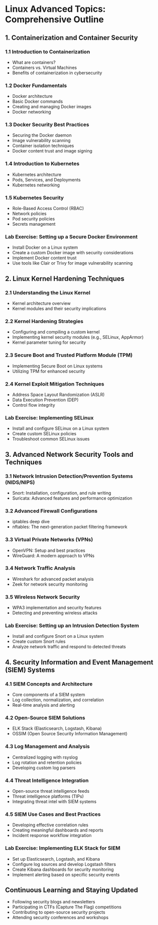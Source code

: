 # Linux Advanced Topics: Comprehensive Outline

## 1. Containerization and Container Security

### 1.1 Introduction to Containerization
- What are containers?
- Containers vs. Virtual Machines
- Benefits of containerization in cybersecurity

### 1.2 Docker Fundamentals
- Docker architecture
- Basic Docker commands
- Creating and managing Docker images
- Docker networking

### 1.3 Docker Security Best Practices
- Securing the Docker daemon
- Image vulnerability scanning
- Container isolation techniques
- Docker content trust and image signing

### 1.4 Introduction to Kubernetes
- Kubernetes architecture
- Pods, Services, and Deployments
- Kubernetes networking

### 1.5 Kubernetes Security
- Role-Based Access Control (RBAC)
- Network policies
- Pod security policies
- Secrets management

### Lab Exercise: Setting up a Secure Docker Environment
- Install Docker on a Linux system
- Create a custom Docker image with security considerations
- Implement Docker content trust
- Use tools like Clair or Trivy for image vulnerability scanning

## 2. Linux Kernel Hardening Techniques

### 2.1 Understanding the Linux Kernel
- Kernel architecture overview
- Kernel modules and their security implications

### 2.2 Kernel Hardening Strategies
- Configuring and compiling a custom kernel
- Implementing kernel security modules (e.g., SELinux, AppArmor)
- Kernel parameter tuning for security

### 2.3 Secure Boot and Trusted Platform Module (TPM)
- Implementing Secure Boot on Linux systems
- Utilizing TPM for enhanced security

### 2.4 Kernel Exploit Mitigation Techniques
- Address Space Layout Randomization (ASLR)
- Data Execution Prevention (DEP)
- Control flow integrity

### Lab Exercise: Implementing SELinux
- Install and configure SELinux on a Linux system
- Create custom SELinux policies
- Troubleshoot common SELinux issues

## 3. Advanced Network Security Tools and Techniques

### 3.1 Network Intrusion Detection/Prevention Systems (NIDS/NIPS)
- Snort: Installation, configuration, and rule writing
- Suricata: Advanced features and performance optimization

### 3.2 Advanced Firewall Configurations
- iptables deep dive
- nftables: The next-generation packet filtering framework

### 3.3 Virtual Private Networks (VPNs)
- OpenVPN: Setup and best practices
- WireGuard: A modern approach to VPNs

### 3.4 Network Traffic Analysis
- Wireshark for advanced packet analysis
- Zeek for network security monitoring

### 3.5 Wireless Network Security
- WPA3 implementation and security features
- Detecting and preventing wireless attacks

### Lab Exercise: Setting up an Intrusion Detection System
- Install and configure Snort on a Linux system
- Create custom Snort rules
- Analyze network traffic and respond to detected threats

## 4. Security Information and Event Management (SIEM) Systems

### 4.1 SIEM Concepts and Architecture
- Core components of a SIEM system
- Log collection, normalization, and correlation
- Real-time analysis and alerting

### 4.2 Open-Source SIEM Solutions
- ELK Stack (Elasticsearch, Logstash, Kibana)
- OSSIM (Open Source Security Information Management)

### 4.3 Log Management and Analysis
- Centralized logging with rsyslog
- Log rotation and retention policies
- Developing custom log parsers

### 4.4 Threat Intelligence Integration
- Open-source threat intelligence feeds
- Threat intelligence platforms (TIPs)
- Integrating threat intel with SIEM systems

### 4.5 SIEM Use Cases and Best Practices
- Developing effective correlation rules
- Creating meaningful dashboards and reports
- Incident response workflow integration

### Lab Exercise: Implementing ELK Stack for SIEM
- Set up Elasticsearch, Logstash, and Kibana
- Configure log sources and develop Logstash filters
- Create Kibana dashboards for security monitoring
- Implement alerting based on specific security events

## Continuous Learning and Staying Updated
- Following security blogs and newsletters
- Participating in CTFs (Capture The Flag) competitions
- Contributing to open-source security projects
- Attending security conferences and workshops

